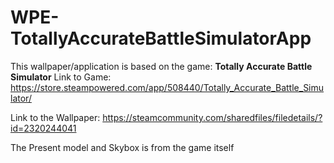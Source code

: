 # WPE-TotallyAccurateBattleSimulatorApp

This wallpaper/application is based on the game: **Totally Accurate Battle Simulator**
Link to Game: https://store.steampowered.com/app/508440/Totally_Accurate_Battle_Simulator/

Link to the Wallpaper: https://steamcommunity.com/sharedfiles/filedetails/?id=2320244041 

The Present model and Skybox is from the game itself
